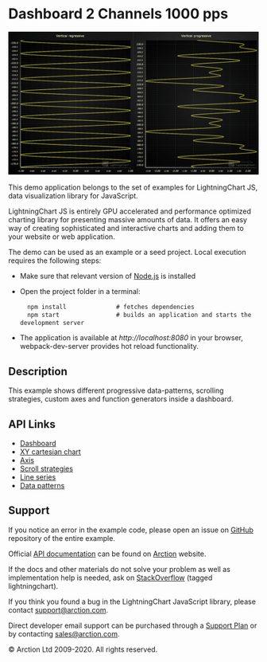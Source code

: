 # Dashboard 2 Channels 1000 pps

![Dashboard 2 Channels 1000 pps](dashboard2ch.png)

This demo application belongs to the set of examples for LightningChart JS, data visualization library for JavaScript.

LightningChart JS is entirely GPU accelerated and performance optimized charting library for presenting massive amounts of data. It offers an easy way of creating sophisticated and interactive charts and adding them to your website or web application.

The demo can be used as an example or a seed project. Local execution requires the following steps:

- Make sure that relevant version of [Node.js](https://nodejs.org/en/download/) is installed
- Open the project folder in a terminal:

        npm install              # fetches dependencies
        npm start                # builds an application and starts the development server

- The application is available at *http://localhost:8080* in your browser, webpack-dev-server provides hot reload functionality.


## Description

This example shows different progressive data-patterns, scrolling strategies, custom axes and function generators inside a dashboard.


## API Links

* [Dashboard]
* [XY cartesian chart]
* [Axis]
* [Scroll strategies]
* [Line series]
* [Data patterns]


## Support

If you notice an error in the example code, please open an issue on [GitHub][0] repository of the entire example.

Official [API documentation][1] can be found on [Arction][2] website.

If the docs and other materials do not solve your problem as well as implementation help is needed, ask on [StackOverflow][3] (tagged lightningchart).

If you think you found a bug in the LightningChart JavaScript library, please contact support@arction.com.

Direct developer email support can be purchased through a [Support Plan][4] or by contacting sales@arction.com.

[0]: https://github.com/Arction/
[1]: https://www.arction.com/lightningchart-js-api-documentation/
[2]: https://www.arction.com
[3]: https://stackoverflow.com/questions/tagged/lightningchart
[4]: https://www.arction.com/support-services/

© Arction Ltd 2009-2020. All rights reserved.


[Dashboard]: https://www.arction.com/lightningchart-js-api-documentation/v3.4.0/classes/dashboard.html
[XY cartesian chart]: https://www.arction.com/lightningchart-js-api-documentation/v3.4.0/classes/chartxy.html
[Axis]: https://www.arction.com/lightningchart-js-api-documentation/v3.4.0/classes/axis.html
[Scroll strategies]: https://www.arction.com/lightningchart-js-api-documentation/v3.4.0/globals.html#axisscrollstrategies
[Line series]: https://www.arction.com/lightningchart-js-api-documentation/v3.4.0/classes/lineseries.html
[Data patterns]: https://www.arction.com/lightningchart-js-api-documentation/v3.4.0/interfaces/datapattern.html

